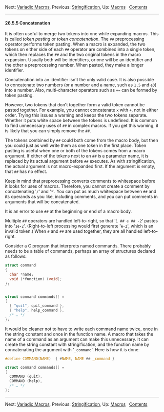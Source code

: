Next: [Variadic Macros](Variadic-Macros.md), Previous:
[Stringification](Stringification.md), Up: [Macros](Macros.md)  
[Contents](index.md#SEC_Contents "Table of contents")  

------------------------------------------------------------------------


#### 26.5.5 Concatenation 


It is often useful to merge two tokens into one while expanding macros.
This is called *token pasting* or *token concatenation*. The `##`
preprocessing operator performs token pasting. When a macro is expanded,
the two tokens on either side of each `##` operator are combined into a
single token, which then replaces the `##` and the two original tokens
in the macro expansion. Usually both will be identifiers, or one will be
an identifier and the other a preprocessing number. When pasted, they
make a longer identifier.

Concatenation into an identifier isn't the only valid case. It is also
possible to concatenate two numbers (or a number and a name, such as
`1.5` and `e3`) into a number. Also, multi-character operators such as
`+=` can be formed by token pasting.

However, two tokens that don't together form a valid token cannot be
pasted together. For example, you cannot concatenate `x` with `+`, not
in either order. Trying this issues a warning and keeps the two tokens
separate. Whether it puts white space between the tokens is undefined.
It is common to find unnecessary uses of `##` in complex macros. If you
get this warning, it is likely that you can simply remove the `##`.

The tokens combined by `##` could both come from the macro body, but
then you could just as well write them as one token in the first place.
Token pasting is useful when one or both of the tokens comes from a
macro argument. If either of the tokens next to an `##` is a parameter
name, it is replaced by its actual argument before `##` executes. As
with stringification, the actual argument is not macro-expanded first.
If the argument is empty, that `##` has no effect.

Keep in mind that preprocessing converts comments to whitespace before
it looks for uses of macros. Therefore, you cannot create a comment by
concatenating '`/`' and '`*`'. You can put as much
whitespace between `##` and its operands as you like, including
comments, and you can put comments in arguments that will be
concatenated.

It is an error to use `##` at the beginning or end of a macro body.

Multiple `##` operators are handled left-to-right, so that
'`1 ## e ## -2`' pastes into '`1e-2`'. (Right-to-left
processing would first generate '`e-2`', which is an invalid
token.) When `#` and `##` are used together, they are all handled
left-to-right.

Consider a C program that interprets named commands. There probably
needs to be a table of commands, perhaps an array of structures declared
as follows:

``` C
struct command
{
  char *name;
  void (*function) (void);
};
```

``` C
```

``` C
struct command commands[] =
{
  { "quit", quit_command },
  { "help", help_command },
  /* … */
};
```

It would be cleaner not to have to write each command name twice, once
in the string constant and once in the function name. A macro that takes
the name of a command as an argument can make this unnecessary. It can
create the string constant with stringification, and the function name
by concatenating the argument with '`_command`'. Here is how it
is done:

``` C
#define COMMAND(NAME)  { #NAME, NAME ## _command }

struct command commands[] =
{
  COMMAND (quit),
  COMMAND (help),
  /* … */
};
```

------------------------------------------------------------------------

Next: [Variadic Macros](Variadic-Macros.md), Previous:
[Stringification](Stringification.md), Up: [Macros](Macros.md)  
[Contents](index.md#SEC_Contents "Table of contents")  
